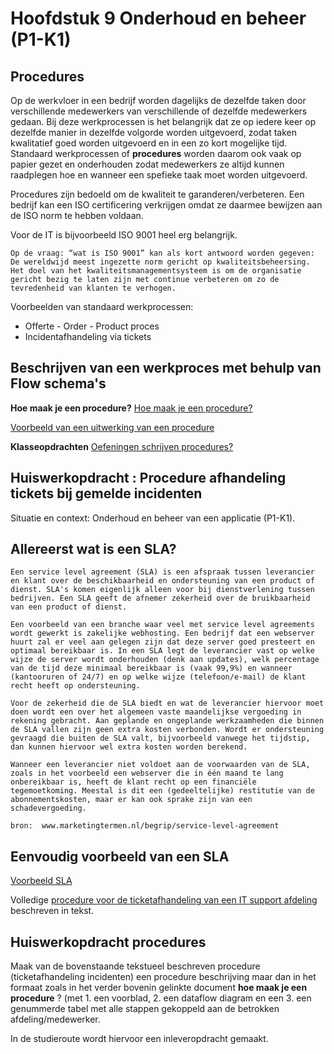 # Hoofdstuk 9 Onderhoud en beheer (P1-K1)

## Procedures

Op de werkvloer in een bedrijf worden dagelijks de dezelfde taken door verschillende medewerkers van verschillende of dezelfde medewerkers gedaan. Bij deze werkprocessen is het belangrijk dat ze op iedere keer op dezelfde manier in dezelfde volgorde worden uitgevoerd, zodat taken kwalitatief goed worden uitgevoerd en in een zo kort mogelijke tijd. Standaard werkprocessen of __procedures__ worden daarom ook vaak op papier gezet en onderhouden zodat medewerkers ze altijd kunnen raadplegen hoe en wanneer een spefieke taak moet worden uitgevoerd.

Procedures zijn bedoeld om de kwaliteit te garanderen/verbeteren. Een bedrijf kan een ISO certificering verkrijgen omdat ze daarmee bewijzen aan de ISO norm te hebben voldaan.  

Voor de IT is bijvoorbeeld ISO 9001 heel erg belangrijk. 

    Op de vraag: “wat is ISO 9001” kan als kort antwoord worden gegeven: De wereldwijd meest ingezette norm gericht op kwaliteitsbeheersing. Het doel van het kwaliteitsmanagementsysteem is om de organisatie gericht bezig te laten zijn met continue verbeteren om zo de tevredenheid van klanten te verhogen.

Voorbeelden van standaard werkprocessen:

- Offerte - Order - Product proces
- Incidentafhandeling via tickets

## Beschrijven van een werkproces met behulp van Flow schema's

__Hoe maak je een procedure?__
<a href="https://elo.kw1c.nl/CMS/Studie/811%20ICT-Academie/811v%20Vakinhoudelijke%20MBO%20%20AO/1.19%20Digitaal%20archief/95311%20AO/Semester%205%20%5BPeriode%209%20en%2010%5D/Het%20maken%20van%20een%20procedure.docx">Hoe maak je een procedure?</a>

<a href="https://elo.kw1c.nl/CMS/Studie/811%20ICT-Academie/811v%20Vakinhoudelijke%20MBO%20%20AO/1.19%20Digitaal%20archief/95311%20AO/Semester%205%20%5BPeriode%209%20en%2010%5D/Procedure%20bepaling%20extra%20ondersteuning.pdf">Voorbeeld van een uitwerking van een procedure</a>


__Klasseopdrachten__
<a href="https://elo.kw1c.nl/CMS/Studie/811%20ICT-Academie/811v%20Vakinhoudelijke%20MBO%20%20AO/1.19%20Digitaal%20archief/95311%20AO/Semester%205%20%5BPeriode%209%20en%2010%5D/Opdracht%20procedure.docx" title="oefenen">Oefeningen schrijven procedures?</a>


## __Huiswerkopdracht__ : Procedure afhandeling tickets bij gemelde incidenten

Situatie en context: Onderhoud en beheer van een applicatie (P1-K1).

## Allereerst wat is een SLA?

    Een service level agreement (SLA) is een afspraak tussen leverancier en klant over de beschikbaarheid en ondersteuning van een product of dienst. SLA's komen eigenlijk alleen voor bij dienstverlening tussen bedrijven. Een SLA geeft de afnemer zekerheid over de bruikbaarheid van een product of dienst.

    Een voorbeeld van een branche waar veel met service level agreements wordt gewerkt is zakelijke webhosting. Een bedrijf dat een webserver huurt zal er veel aan gelegen zijn dat deze server goed presteert en optimaal bereikbaar is. In een SLA legt de leverancier vast op welke wijze de server wordt onderhouden (denk aan updates), welk percentage van de tijd deze minimaal bereikbaar is (vaak 99,9%) en wanneer (kantooruren of 24/7) en op welke wijze (telefoon/e-mail) de klant recht heeft op ondersteuning.

    Voor de zekerheid die de SLA biedt en wat de leverancier hiervoor moet doen wordt een over het algemeen vaste maandelijkse vergoeding in rekening gebracht. Aan geplande en ongeplande werkzaamheden die binnen de SLA vallen zijn geen extra kosten verbonden. Wordt er ondersteuning gevraagd die buiten de SLA valt, bijvoorbeeld vanwege het tijdstip, dan kunnen hiervoor wel extra kosten worden berekend.

    Wanneer een leverancier niet voldoet aan de voorwaarden van de SLA, zoals in het voorbeeld een webserver die in één maand te lang onbereikbaar is, heeft de klant recht op een financiële tegemoetkoming. Meestal is dit een (gedeeltelijke) restitutie van de abonnementskosten, maar er kan ook sprake zijn van een schadevergoeding.

``bron:  www.marketingtermen.nl/begrip/service-level-agreement``

## Eenvoudig voorbeeld van een SLA

<a href="">Voorbeeld SLA</a>

Volledige <a href="https://elo.kw1c.nl/CMS/Studie/811%20ICT-Academie/811%20VakkenInhoud/%5BB.06%20BEH%5D%20Onderhoud%20en%20beheer/Productie/Opdracht%20Procedure%20afhandeling%20tickets.docx">procedure voor de ticketafhandeling van een IT support afdeling</a> beschreven in tekst.

## Huiswerkopdracht procedures

Maak van de bovenstaande tekstueel beschreven procedure (ticketafhandeling incidenten) een procedure beschrijving maar dan in het formaat zoals in het verder bovenin gelinkte document __hoe maak je een procedure__ ? (met 1. een voorblad, 2. een dataflow diagram en een 3. een genummerde tabel met alle stappen gekoppeld aan de betrokken afdeling/medewerker.

In de studieroute wordt hiervoor een inleveropdracht gemaakt.
